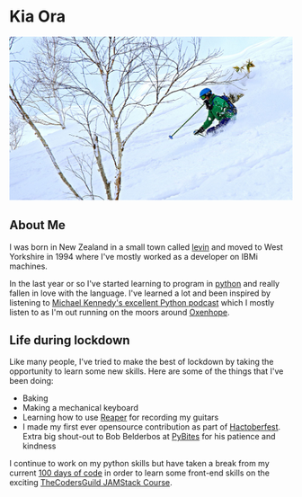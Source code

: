 # Kia Ora
![skiing in Niseko](./niseko.jpg)

## About Me
I was born in New Zealand in a small town called [levin](https://www.google.co.uk/maps/place/Levin,+New+Zealand/@-40.621871,173.0912261,7z/data=!4m5!3m4!1s0x6d40f3627c967d4d:0x500ef6143a2d9d0!8m2!3d-40.6218489!4d175.2866444) and moved to West Yorkshire in 1994 where I've mostly worked as a developer on IBMi machines.

In the last year or so I've started learning to program in [python](https://www.python.org/) and really fallen in love with the language. I've learned a lot and been inspired by listening to [Michael Kennedy's excellent Python podcast](https://talkpython.fm/) which I mostly listen to as I'm out running on the moors around [Oxenhope](https://en.wikipedia.org/wiki/Oxenhope).

## Life during lockdown
Like many people, I've tried to make the best of lockdown by taking the opportunity to learn some new skills. Here are some of the things that I've been doing:
- Baking
- Making a mechanical keyboard
- Learning how to use [Reaper](https://www.reaper.fm/) for recording my guitars
- I made my first ever opensource contribution as part of [Hactoberfest](https://hacktoberfest.digitalocean.com/). Extra big shout-out to Bob Belderbos at [PyBites](https://pybit.es/) for his patience and kindness

I continue to work on my python skills but have taken a break from my current [100 days of code](https://training.talkpython.fm/courses/details/100-days-of-code-in-python) in order to learn some front-end skills on the exciting [TheCodersGuild JAMStack Course](https://thecodersguild.org.uk/blog/learn-web-and-app-development-with-the-jamstack/).
